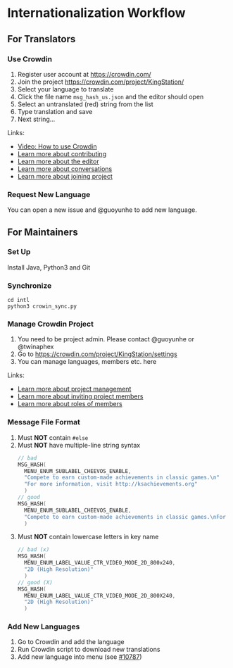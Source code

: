 # Internationalization Workflow

## For Translators

### Use Crowdin

1. Register user account at https://crowdin.com/
2. Join the project https://crowdin.com/project/KingStation/
3. Select your language to translate
4. Click the file name `msg_hash_us.json` and the editor should open
5. Select an untranslated (red) string from the list
6. Type translation and save
7. Next string...

Links:
- [Video: How to use Crowdin](https://www.youtube.com/watch?v=kRMeCCr-D7s)
- [Learn more about contributing](https://support.crowdin.com/for-volunteer-translators/)
- [Learn more about the editor](https://support.crowdin.com/online-editor/)
- [Learn more about conversations](https://support.crowdin.com/conversations/)
- [Learn more about joining project](https://support.crowdin.com/joining-translation-project/)

### Request New Language

You can open a new issue and @guoyunhe to add new language.

## For Maintainers

### Set Up

Install Java, Python3 and Git

### Synchronize

```
cd intl
python3 crowin_sync.py
```

### Manage Crowdin Project

1. You need to be project admin. Please contact @guoyunhe or @twinaphex
2. Go to https://crowdin.com/project/KingStation/settings
3. You can manage languages, members etc. here

Links:
- [Learn more about project management](https://support.crowdin.com/advanced-project-setup/)
- [Learn more about inviting project members](https://support.crowdin.com/inviting-participants/)
- [Learn more about roles of members](https://support.crowdin.com/modifying-project-participants-roles/)

### Message File Format

1. Must **NOT** contain `#else`
2. Must **NOT** have multiple-line string syntax
   ```cpp
   // bad
   MSG_HASH(
     MENU_ENUM_SUBLABEL_CHEEVOS_ENABLE,
     "Compete to earn custom-made achievements in classic games.\n"
     "For more information, visit http://ksachievements.org"
     )
   // good
   MSG_HASH(
     MENU_ENUM_SUBLABEL_CHEEVOS_ENABLE,
     "Compete to earn custom-made achievements in classic games.\nFor more information, visit http://ksachievements.org"
     )
   ```
3. Must **NOT** contain lowercase letters in key name
   ```cpp
   // bad (x)
   MSG_HASH(
     MENU_ENUM_LABEL_VALUE_CTR_VIDEO_MODE_2D_800x240,
     "2D (High Resolution)"
     )
   // good (X)
   MSG_HASH(
     MENU_ENUM_LABEL_VALUE_CTR_VIDEO_MODE_2D_800X240,
     "2D (High Resolution)"
     )
   ```

### Add New Languages

1. Go to Crowdin and add the language
2. Run Crowdin script to download new translations
3. Add new language into menu (see [#10787](https://github.com/libks/KingStation/pull/10787))

